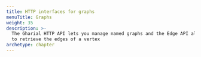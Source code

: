 ```yaml
---
title: HTTP interfaces for graphs
menuTitle: Graphs
weight: 35
description: >-
  The Gharial HTTP API lets you manage named graphs and the Edge API allows you
  to retrieve the edges of a vertex
archetype: chapter
---
```

